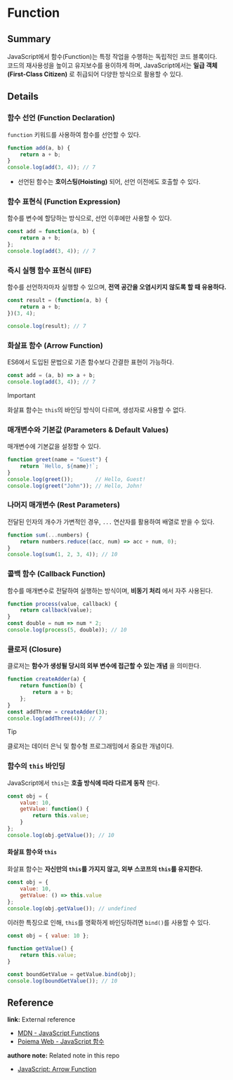 # Function

## Summary
JavaScript에서 함수(Function)는 특정 작업을 수행하는 독립적인 코드 블록이다.  
코드의 재사용성을 높이고 유지보수를 용이하게 하며, JavaScript에서는 **일급 객체(First-Class Citizen)** 로 취급되어 다양한 방식으로 활용할 수 있다.  

## Details

### 함수 선언 (Function Declaration)
`function` 키워드를 사용하여 함수를 선언할 수 있다.  

```javascript
function add(a, b) {
    return a + b;
}
console.log(add(3, 4)); // 7
```

- 선언된 함수는 **호이스팅(Hoisting)** 되어, 선언 이전에도 호출할 수 있다.

### 함수 표현식 (Function Expression)
함수를 변수에 할당하는 방식으로, 선언 이후에만 사용할 수 있다.  

```javascript
const add = function(a, b) {
    return a + b;
};
console.log(add(3, 4)); // 7
```

### 즉시 실행 함수 표현식 (IIFE)
함수를 선언하자마자 실행할 수 있으며, **전역 공간을 오염시키지 않도록 할 때 유용하다.**  

```javascript
const result = (function(a, b) {
    return a + b;
})(3, 4);

console.log(result); // 7
```

### 화살표 함수 (Arrow Function)
ES6에서 도입된 문법으로 기존 함수보다 간결한 표현이 가능하다.  

```javascript
const add = (a, b) => a + b;
console.log(add(3, 4)); // 7
```

> [!IMPORTANT]  
> 화살표 함수는 `this`의 바인딩 방식이 다르며, 생성자로 사용할 수 없다.

### 매개변수와 기본값 (Parameters & Default Values)
매개변수에 기본값을 설정할 수 있다.  

```javascript
function greet(name = "Guest") {
    return `Hello, ${name}!`;
}
console.log(greet());       // Hello, Guest!
console.log(greet("John")); // Hello, John!
```

### 나머지 매개변수 (Rest Parameters)
전달된 인자의 개수가 가변적인 경우, `...` 연산자를 활용하여 배열로 받을 수 있다.  

```javascript
function sum(...numbers) {
    return numbers.reduce((acc, num) => acc + num, 0);
}
console.log(sum(1, 2, 3, 4)); // 10
```

### 콜백 함수 (Callback Function)
함수를 매개변수로 전달하여 실행하는 방식이며, **비동기 처리** 에서 자주 사용된다.  

```javascript
function process(value, callback) {
    return callback(value);
}
const double = num => num * 2;
console.log(process(5, double)); // 10
```

### 클로저 (Closure)
클로저는 **함수가 생성될 당시의 외부 변수에 접근할 수 있는 개념** 을 의미한다.  

```javascript
function createAdder(a) {
    return function(b) {
        return a + b;
    };
}
const addThree = createAdder(3);
console.log(addThree(4)); // 7
```

> [!TIP]  
> 클로저는 데이터 은닉 및 함수형 프로그래밍에서 중요한 개념이다.

### 함수의 `this` 바인딩
JavaScript에서 `this`는 **호출 방식에 따라 다르게 동작** 한다.  

```javascript
const obj = {
    value: 10,
    getValue: function() {
        return this.value;
    }
};
console.log(obj.getValue()); // 10
```

#### 화살표 함수와 `this`
화살표 함수는 **자신만의 `this`를 가지지 않고, 외부 스코프의 `this`를 유지한다.**  

```javascript
const obj = {
    value: 10,
    getValue: () => this.value
};
console.log(obj.getValue()); // undefined
```

이러한 특징으로 인해, `this`를 명확하게 바인딩하려면 `bind()`를 사용할 수 있다.  

```javascript
const obj = { value: 10 };

function getValue() {
    return this.value;
}

const boundGetValue = getValue.bind(obj);
console.log(boundGetValue()); // 10
```

## Reference

**link:** External reference  
- [MDN - JavaScript Functions](https://developer.mozilla.org/ko/docs/Web/JavaScript/Reference/Functions)  
- [Poiema Web - JavaScript 함수](https://poiemaweb.com/js-function)

**authore note:** Related note in this repo
- [JavaScript: Arrow Function](./Arrow_Function.md)